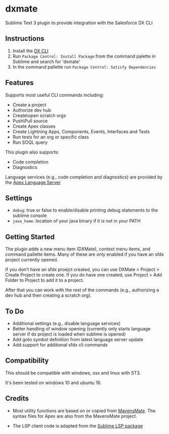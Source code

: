 # dxmate
Sublime Text 3 plugin to provide integration with the Salesforce DX CLI

## Instructions
1. Install the [DX CLI](https://developer.salesforce.com/tools/sfdxcli)
2. Run `Package Control: Install Package` from the command palette in Sublime and search for 'dxmate'
3. In the command pallette run `Package Control: Satisfy Dependencies`

## Features
Supports most useful CLI commands including:
* Create a project
* Authorize dev hub
* Create\open scratch orgs
* Push\Pull source
* Create Apex classes
* Create Lightning Apps, Components, Events, Interfaces and Tests
* Run tests for an org or specific class
* Run SOQL query

This plugin also supports:
* Code completion
* Diagnostics

Language services (e.g., code completion and diagnostics) are provided by the [Apex Language Server](https://developer.salesforce.com/docs/atlas.en-us.sfdx_ide2.meta/sfdx_ide2/sfdx_ide2_build_app_apex_language_server_protocol.htm)

## Settings

* `debug`: true or false to enable/disable printing debug statements to the sublime console
* `java_home`: location of your java binary if it is not in your PATH

## Getting Started
The plugin adds a new menu item (DXMate), context menu items, and command pallette items. Many of these are only enabled if you have an sfdx project currently opened.

If you don't have an sfdx proejct created, you can use DXMate > Project > Create Project to create one. If you do have one created, use Project > Add Folder to Project to add it to a project.

After that you can work with the rest of the commands (e.g., authorizing a dev hub and then creating a scratch org).

## To Do
* Additional settings (e.g., disable language services)
* Better handling of window opening (currently only starts language server if dx project is loaded when sublime is opened)
* Add goto symbol definition from latest language server update
* Add support for additional sfdx cli commands

## Compatibility
This should be compatible with windows, osx and linux with ST3.

It's been tested on windows 10 and ubuntu 16.


## Credits
* Most utility functions are based on or copied from [MavensMate](https://github.com/joeferraro/MavensMate-SublimeText). The syntax files for Apex are also from the MavensMate project.

* The LSP client code is adapted from the [Sublime LSP package](https://github.com/tomv564/LSP)
